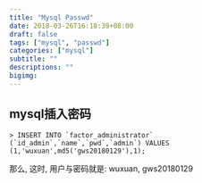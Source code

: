 ```yaml
---
title: "Mysql Passwd"
date: 2018-03-26T16:18:39+08:00
draft: false
tags: ["mysql", "passwd"]
categories: ["mysql"]
subtitle: ""
descriptions: ""
bigimg:
---
```


## mysql插入密码

```
> INSERT INTO `factor_administrator`
(`id_admin`,`name`,`pwd`,`admin`) VALUES (1,'wuxuan',md5('gws20180129'),1);
```
那么, 这时, 用户与密码就是: wuxuan, gws20180129